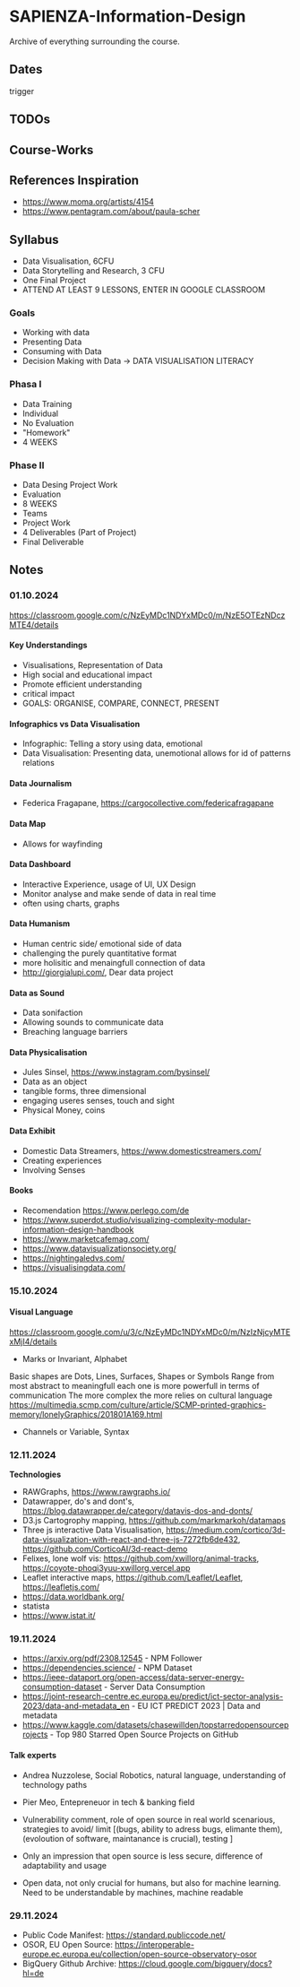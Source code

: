 # SAPIENZA-Information-Design
Archive of everything surrounding the course.

## Dates
trigger
## TODOs

## Course-Works

## References Inspiration
- https://www.moma.org/artists/4154
- https://www.pentagram.com/about/paula-scher

## Syllabus
- Data Visualisation, 6CFU
- Data Storytelling and Research, 3 CFU
- One Final Project
- ATTEND AT LEAST 9 LESSONS, ENTER IN GOOGLE CLASSROOM

### Goals
- Working with data
- Presenting Data
- Consuming with Data
- Decision Making with Data
-> DATA VISUALISATION LITERACY

### Phasa I
- Data Training
- Individual
- No Evaluation
- "Homework"
- 4 WEEKS

### Phase II
- Data Desing Project Work
- Evaluation
- 8 WEEKS
- Teams
- Project Work
- 4 Deliverables (Part of Project)
- Final Deliverable

## Notes
### 01.10.2024
https://classroom.google.com/c/NzEyMDc1NDYxMDc0/m/NzE5OTEzNDczMTE4/details
#### Key Understandings
- Visualisations, Representation of Data
- High social and educational impact
- Promote efficient understanding
- critical impact
- GOALS: ORGANISE, COMPARE, CONNECT, PRESENT

#### Infographics vs Data Visualisation
- Infographic: Telling a story using data, emotional
- Data Visualisation: Presenting data, unemotional allows for id of patterns relations

#### Data Journalism
- Federica Fragapane, https://cargocollective.com/federicafragapane

#### Data Map
- Allows for wayfinding

#### Data Dashboard
- Interactive Experience, usage of UI, UX Design
- Monitor analyse and make sende of data in real time
- often using charts, graphs

#### Data Humanism
- Human centric side/ emotional side of data
- challenging the purely quantitative format
- more holisitic and menaingfull connection of data
- http://giorgialupi.com/, Dear data project

#### Data as Sound
- Data sonifaction
- Allowing sounds to communicate data
- Breaching language barriers

#### Data Physicalisation
- Jules Sinsel, https://www.instagram.com/bysinsel/
- Data as an object
- tangible forms, three dimensional
- engaging useres senses, touch and sight
- Physical Money, coins

#### Data Exhibit
- Domestic Data Streamers, https://www.domesticstreamers.com/
- Creating experiences
- Involving Senses

#### Books
- Recomendation https://www.perlego.com/de
- https://www.superdot.studio/visualizing-complexity-modular-information-design-handbook
- https://www.marketcafemag.com/
- https://www.datavisualizationsociety.org/
- https://nightingaledvs.com/
- https://visualisingdata.com/

### 15.10.2024

#### Visual Language
https://classroom.google.com/u/3/c/NzEyMDc1NDYxMDc0/m/NzIzNjcyMTExMjI4/details

- Marks or Invariant, Alphabet

Basic shapes are Dots, Lines, Surfaces, Shapes or Symbols
Range from most abstract to meaningfull
each one is more powerfull in terms of communication
The more complex the more relies on cultural language
https://multimedia.scmp.com/culture/article/SCMP-printed-graphics-memory/lonelyGraphics/201801A169.html

- Channels or Variable, Syntax

### 12.11.2024

**Technologies**
- RAWGraphs, https://www.rawgraphs.io/
- Datawrapper, do's and dont's, https://blog.datawrapper.de/category/datavis-dos-and-donts/
- D3.js Cartogrophy mapping, https://github.com/markmarkoh/datamaps
- Three js interactive Data Visualisation, https://medium.com/cortico/3d-data-visualization-with-react-and-three-js-7272fb6de432, https://github.com/CorticoAI/3d-react-demo
- Felixes, lone wolf vis: https://github.com/xwillorg/animal-tracks, https://coyote-phoqi3yuu-xwillorg.vercel.app
- Leaflet interactive maps, https://github.com/Leaflet/Leaflet, https://leafletjs.com/
- https://data.worldbank.org/
- statista
- https://www.istat.it/

### 19.11.2024
- https://arxiv.org/pdf/2308.12545 - NPM Follower
- https://dependencies.science/ - NPM Dataset
- https://ieee-dataport.org/open-access/data-server-energy-consumption-dataset - Server Data Consumption
- https://joint-research-centre.ec.europa.eu/predict/ict-sector-analysis-2023/data-and-metadata_en - EU ICT PREDICT 2023 | Data and metadata
- https://www.kaggle.com/datasets/chasewillden/topstarredopensourceprojects - Top 980 Starred Open Source Projects on GitHub
  
#### Talk experts
- Andrea Nuzzolese, Social Robotics, natural language, understanding of technology paths
- Pier Meo, Entepreneuor in tech & banking field

- Vulnerability comment, role of open source in real world scenarious, strategies to avoid/ limit [(bugs, ability to adress bugs, elimante them), (evoloution of software, maintanance is crucial), testing ]
- Only an impression that open source is less secure, difference of adaptability and usage
- Open data, not only crucial for humans, but also for machine learning. Need to be understandable by machines, machine readable

### 29.11.2024
- Public Code Manifest: https://standard.publiccode.net/
- OSOR, EU Open Source: https://interoperable-europe.ec.europa.eu/collection/open-source-observatory-osor
- BigQuery Github Archive: https://cloud.google.com/bigquery/docs?hl=de
